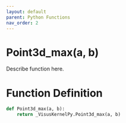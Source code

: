 ```yaml
---
layout: default
parent: Python Functions
nav_order: 2
---
```


# Point3d_max(a, b)

Describe function here.

# Function Definition

```python
def Point3d_max(a, b):
    return _VisusKernelPy.Point3d_max(a, b)
```